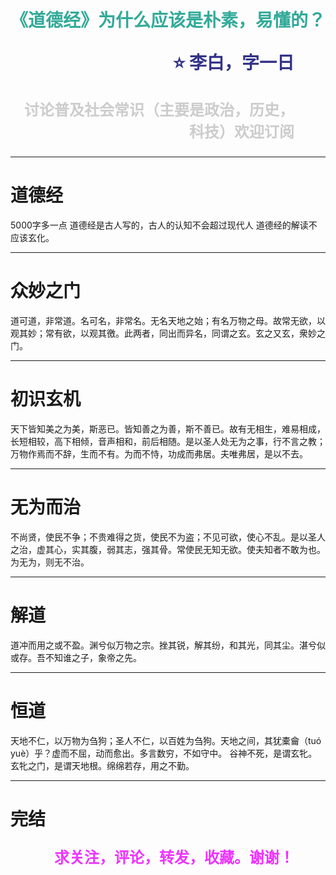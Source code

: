 <span style="color:#3A9">《道德经》为什么应该是朴素，易懂的？</span><p style="text-align:right;font-size:28px;margin-right:50px;color:#333388;">:star: 李白，字一日</p><p style="text-align:right;font-size:24px;margin-right:50px;color:#ccc">讨论普及社会常识（主要是政治，历史，科技）欢迎订阅</p>
===

---
道德经
===
5000字多一点
道德经是古人写的，古人的认知不会超过现代人
道德经的解读不应该玄化。

---

众妙之门
===
道可道，非常道。名可名，非常名。无名天地之始；有名万物之母。故常无欲，以观其妙；常有欲，以观其徼。此两者，同出而异名，同谓之玄。玄之又玄，衆妙之门。

---

初识玄机
===
天下皆知美之为美，斯恶已。皆知善之为善，斯不善已。故有无相生，难易相成，长短相较，高下相倾，音声相和，前后相随。是以圣人处无为之事，行不言之教；万物作焉而不辞，生而不有。为而不恃，功成而弗居。夫唯弗居，是以不去。

---

无为而治
===
不尚贤，使民不争；不贵难得之货，使民不为盗；不见可欲，使心不乱。是以圣人之治，虚其心，实其腹，弱其志，强其骨。常使民无知无欲。使夫知者不敢为也。为无为，则无不治。

---
解道
===
道冲而用之或不盈。渊兮似万物之宗。挫其锐，解其纷，和其光，同其尘。湛兮似或存。吾不知谁之子，象帝之先。

---
恒道
===

天地不仁，以万物为刍狗；圣人不仁，以百姓为刍狗。天地之间，其犹橐龠（tuó yuè）乎？虚而不屈，动而愈出。多言数穷，不如守中。
谷神不死，是谓玄牝。玄牝之门，是谓天地根。绵绵若存，用之不勤。

---
完结<p style="text-align:right;font-size:24px;margin-right:50px;color:#E3F">求关注，评论，转发，收藏。谢谢！</p>
===





